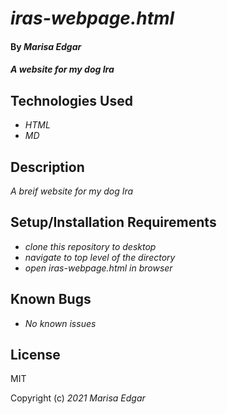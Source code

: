 # _iras-webpage.html_

#### By _**Marisa Edgar**_

#### _A website for my dog Ira_

## Technologies Used

* _HTML_
* _MD_

## Description

_A breif website for my dog Ira_

## Setup/Installation Requirements

* _clone this repository to desktop_
* _navigate to top level of the directory_
* _open iras-webpage.html in browser_

## Known Bugs

* _No known issues_

## License

MIT

Copyright (c) _2021_ _Marisa Edgar_